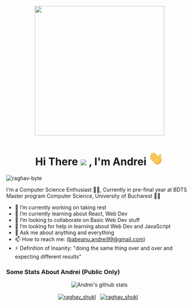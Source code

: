 <p align="Center" ><img src="https://camo.githubusercontent.com/3b7c592ede97b6138ffd4b1cc1541c2f3b11fd39/687474703a2f2f33312e6d656469612e74756d626c722e636f6d2f31376665613932306666333665663466356238373764353231366137616164392f74756d626c725f6d6f39786a65387a5a34317163626975666f315f313238302e676966" height="350px" width ="350px"></p>


<h1 align="Center">  Hi There <img src="https://media.giphy.com/media/WUlplcMpOCEmTGBtBW/giphy.gif" width="40px"> , I'm Andrei <img src="https://raw.githubusercontent.com/ABSphreak/ABSphreak/master/gifs/Hi.gif" width="40px" /> </h1>
<p align="left"> <img src="https://komarev.com/ghpvc/?username=raghav-byte" alt="raghav-byte" /> </p>

I'm a Computer Science Enthusiast  👨‍💻, Currently in pre-final year at BDTS Master program Computer Science, University of Bucharest 👨‍🎓

- 🔭 I’m currently working on taking rest  
- 🌱 I’m currently learning about React, Web Dev
- 👯 I’m looking to collaborate on Basic Web Dev stuff
- 🤔 I’m looking for help in learning about Web Dev and JavaScript 
- 💬 Ask me about anything and everything 
- 📫 How to reach me: (babeanu.andrei99@gmail.com)
- ⚡ Definition of Insanity: "doing the same thing over and over and expecting different results" 


### Some Stats About Andrei (Public Only)
<p align="center" >
<img alt="Andrei's github stats" src="https://github-readme-stats.vercel.app/api?username=AndreiBabeanu&show_icons=true&theme=merko"  > </p>


<p align="center">
<a href="https://www.linkedin.com/in/andrei-b%C4%83beanu-16545119b/" target="_blank"><img align="center" src="https://cdn.jsdelivr.net/npm/simple-icons@3.1.0/icons/linkedin.svg" alt="raghav_shukl" height="25" width="25" /></a>&nbsp;&nbsp;
<a href="https://www.instagram.com/babeanuandrei/" target="_blank"><img align="center" src="https://cdn.jsdelivr.net/npm/simple-icons@3.0.1/icons/instagram.svg" alt="raghav_shukl" height="25" width="25" /></a>&nbsp;&nbsp;
</p>

